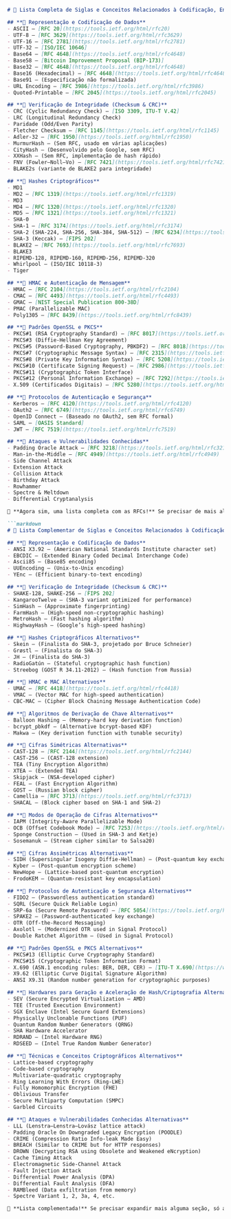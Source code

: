 ```markdown
# 📌 Lista Completa de Siglas e Conceitos Relacionados à Codificação, Encriptação e Autenticação

## **📍 Representação e Codificação de Dados**
- ASCII – [RFC 20](https://tools.ietf.org/html/rfc20)  
- UTF-8 – [RFC 3629](https://tools.ietf.org/html/rfc3629)  
- UTF-16 – [RFC 2781](https://tools.ietf.org/html/rfc2781)  
- UTF-32 – [ISO/IEC 10646]  
- Base64 – [RFC 4648](https://tools.ietf.org/html/rfc4648)  
- Base58 – [Bitcoin Improvement Proposal (BIP-173)]  
- Base32 – [RFC 4648](https://tools.ietf.org/html/rfc4648)  
- Base16 (Hexadecimal) – [RFC 4648](https://tools.ietf.org/html/rfc4648)  
- Base91 – (Especificação não formalizada)  
- URL Encoding – [RFC 3986](https://tools.ietf.org/html/rfc3986)  
- Quoted-Printable – [RFC 2045](https://tools.ietf.org/html/rfc2045)  

## **📍 Verificação de Integridade (Checksum & CRC)**
- CRC (Cyclic Redundancy Check) – [ISO 3309, ITU-T V.42]  
- LRC (Longitudinal Redundancy Check)  
- Paridade (Odd/Even Parity)  
- Fletcher Checksum – [RFC 1145](https://tools.ietf.org/html/rfc1145)  
- Adler-32 – [RFC 1950](https://tools.ietf.org/html/rfc1950)  
- MurmurHash – (Sem RFC, usado em várias aplicações)  
- CityHash – (Desenvolvido pelo Google, sem RFC)  
- XXHash – (Sem RFC, implementação de hash rápido)  
- FNV (Fowler–Noll–Vo) – [RFC 7421](https://tools.ietf.org/html/rfc7421)  
- BLAKE2s (variante de BLAKE2 para integridade)  

## **📍 Hashes Criptográficos**
- MD1  
- MD2 – [RFC 1319](https://tools.ietf.org/html/rfc1319)  
- MD3  
- MD4 – [RFC 1320](https://tools.ietf.org/html/rfc1320)  
- MD5 – [RFC 1321](https://tools.ietf.org/html/rfc1321)  
- SHA-0  
- SHA-1 – [RFC 3174](https://tools.ietf.org/html/rfc3174)  
- SHA-2 (SHA-224, SHA-256, SHA-384, SHA-512) – [RFC 6234](https://tools.ietf.org/html/rfc6234)  
- SHA-3 (Keccak) – [FIPS 202]  
- BLAKE2 – [RFC 7693](https://tools.ietf.org/html/rfc7693)  
- BLAKE3  
- RIPEMD-128, RIPEMD-160, RIPEMD-256, RIPEMD-320  
- Whirlpool – (ISO/IEC 10118-3)  
- Tiger  

## **📍 HMAC e Autenticação de Mensagem**
- HMAC – [RFC 2104](https://tools.ietf.org/html/rfc2104)  
- CMAC – [RFC 4493](https://tools.ietf.org/html/rfc4493)  
- GMAC – [NIST Special Publication 800-38D]  
- PMAC (Parallelizable MAC)  
- Poly1305 – [RFC 8439](https://tools.ietf.org/html/rfc8439)  

## **📍 Padrões OpenSSL e PKCS**
- PKCS#1 (RSA Cryptography Standard) – [RFC 8017](https://tools.ietf.org/html/rfc8017)  
- PKCS#3 (Diffie-Hellman Key Agreement)  
- PKCS#5 (Password-Based Cryptography, PBKDF2) – [RFC 8018](https://tools.ietf.org/html/rfc8018)  
- PKCS#7 (Cryptographic Message Syntax) – [RFC 2315](https://tools.ietf.org/html/rfc2315)  
- PKCS#8 (Private Key Information Syntax) – [RFC 5208](https://tools.ietf.org/html/rfc5208)  
- PKCS#10 (Certificate Signing Request) – [RFC 2986](https://tools.ietf.org/html/rfc2986)  
- PKCS#11 (Cryptographic Token Interface)  
- PKCS#12 (Personal Information Exchange) – [RFC 7292](https://tools.ietf.org/html/rfc7292)  
- X.509 (Certificados Digitais) – [RFC 5280](https://tools.ietf.org/html/rfc5280)  

## **📍 Protocolos de Autenticação e Segurança**
- Kerberos – [RFC 4120](https://tools.ietf.org/html/rfc4120)  
- OAuth2 – [RFC 6749](https://tools.ietf.org/html/rfc6749)  
- OpenID Connect – (Baseado no OAuth2, sem RFC formal)  
- SAML – [OASIS Standard]  
- JWT – [RFC 7519](https://tools.ietf.org/html/rfc7519)  

## **📍 Ataques e Vulnerabilidades Conhecidas**
- Padding Oracle Attack – [RFC 3218](https://tools.ietf.org/html/rfc3218)  
- Man-in-the-Middle – [RFC 4949](https://tools.ietf.org/html/rfc4949)  
- Side Channel Attack  
- Extension Attack  
- Collision Attack  
- Birthday Attack  
- Rowhammer  
- Spectre & Meltdown  
- Differential Cryptanalysis  

🚀 **Agora sim, uma lista completa com as RFCs!** Se precisar de mais alguma, só avisar!

```markdown
# 📌 Lista Complementar de Siglas e Conceitos Relacionados à Codificação, Encriptação e Autenticação

## **📍 Representação e Codificação de Dados**
- ANSI X3.92 – (American National Standards Institute character set)  
- EBCDIC – (Extended Binary Coded Decimal Interchange Code)  
- Ascii85 – (Base85 encoding)  
- UUEncoding – (Unix-to-Unix encoding)  
- YEnc – (Efficient binary-to-text encoding)  

## **📍 Verificação de Integridade (Checksum & CRC)**
- SHAKE-128, SHAKE-256 – [FIPS 202]  
- KangarooTwelve – (SHA-3 variant optimized for performance)  
- SimHash – (Approximate fingerprinting)  
- FarmHash – (High-speed non-cryptographic hashing)  
- MetroHash – (Fast hashing algorithm)  
- HighwayHash – (Google’s high-speed hashing)  

## **📍 Hashes Criptográficos Alternativos**
- Skein – (Finalista do SHA-3, projetado por Bruce Schneier)  
- Grøstl – (Finalista do SHA-3)  
- JH – (Finalista do SHA-3)  
- RadioGatún – (Stateful cryptographic hash function)  
- Streebog (GOST R 34.11-2012) – (Hash function from Russia)  

## **📍 HMAC e MAC Alternativos**
- UMAC – [RFC 4418](https://tools.ietf.org/html/rfc4418)  
- VMAC – (Vector MAC for high-speed authentication)  
- CBC-MAC – (Cipher Block Chaining Message Authentication Code)  

## **📍 Algoritmos de Derivação de Chave Alternativos**
- Balloon Hashing – (Memory-hard key derivation function)  
- bcrypt_pbkdf – (Alternative bcrypt-based KDF)  
- Makwa – (Key derivation function with tunable security)  

## **📍 Cifras Simétricas Alternativas**
- CAST-128 – [RFC 2144](https://tools.ietf.org/html/rfc2144)  
- CAST-256 – (CAST-128 extension)  
- TEA (Tiny Encryption Algorithm)  
- XTEA – (Extended TEA)  
- Skipjack – (NSA-developed cipher)  
- FEAL – (Fast Encryption Algorithm)  
- GOST – (Russian block cipher)  
- Camellia – [RFC 3713](https://tools.ietf.org/html/rfc3713)  
- SHACAL – (Block cipher based on SHA-1 and SHA-2)  

## **📍 Modos de Operação de Cifras Alternativos**
- IAPM (Integrity-Aware Parallelizable Mode)  
- OCB (Offset Codebook Mode) – [RFC 7253](https://tools.ietf.org/html/rfc7253)  
- Sponge Construction – (Used in SHA-3 and Ketje)  
- Sosemanuk – (Stream cipher similar to Salsa20)  

## **📍 Cifras Assimétricas Alternativas**
- SIDH (Supersingular Isogeny Diffie-Hellman) – (Post-quantum key exchange)  
- Kyber – (Post-quantum encryption scheme)  
- NewHope – (Lattice-based post-quantum encryption)  
- FrodoKEM – (Quantum-resistant key encapsulation)  

## **📍 Protocolos de Autenticação e Segurança Alternativos**
- FIDO2 – (Passwordless authentication standard)  
- SQRL (Secure Quick Reliable Login)  
- SRP-6a (Secure Remote Password) – [RFC 5054](https://tools.ietf.org/html/rfc5054)  
- SPAKE2 – (Password-authenticated key exchange)  
- OTR (Off-the-Record Messaging)  
- Axolotl – (Modernized OTR used in Signal Protocol)  
- Double Ratchet Algorithm – (Used in Signal Protocol)  

## **📍 Padrões OpenSSL e PKCS Alternativos**
- PKCS#13 (Elliptic Curve Cryptography Standard)  
- PKCS#15 (Cryptographic Token Information Format)  
- X.690 (ASN.1 encoding rules: BER, DER, CER) – [ITU-T X.690](https://www.itu.int/rec/T-REC-X.690/en)  
- X9.62 (Elliptic Curve Digital Signature Algorithm)  
- ANSI X9.31 (Random number generation for cryptographic purposes)  

## **📍 Hardwares para Geração e Aceleração de Hash/Criptografia Alternativos**
- SEV (Secure Encrypted Virtualization – AMD)  
- TEE (Trusted Execution Environment)  
- SGX Enclave (Intel Secure Guard Extensions)  
- Physically Unclonable Functions (PUF)  
- Quantum Random Number Generators (QRNG)  
- SHA Hardware Accelerator  
- RDRAND – (Intel Hardware RNG)  
- RDSEED – (Intel True Random Number Generator)  

## **📍 Técnicas e Conceitos Criptográficos Alternativos**
- Lattice-based cryptography  
- Code-based cryptography  
- Multivariate-quadratic cryptography  
- Ring Learning With Errors (Ring-LWE)  
- Fully Homomorphic Encryption (FHE)  
- Oblivious Transfer  
- Secure Multiparty Computation (SMPC)  
- Garbled Circuits  

## **📍 Ataques e Vulnerabilidades Conhecidas Alternativas**
- LLL (Lenstra–Lenstra–Lovász lattice attack)  
- Padding Oracle On Downgraded Legacy Encryption (POODLE)  
- CRIME (Compression Ratio Info-leak Made Easy)  
- BREACH (Similar to CRIME but for HTTP responses)  
- DROWN (Decrypting RSA using Obsolete and Weakened eNcryption)  
- Cache Timing Attack  
- Electromagnetic Side-Channel Attack  
- Fault Injection Attack  
- Differential Power Analysis (DPA)  
- Differential Fault Analysis (DFA)  
- RAMBleed (Data exfiltration from memory)  
- Spectre Variant 1, 2, 3a, 4, etc.  

🚀 **Lista complementada!** Se precisar expandir mais alguma seção, só avisar!



